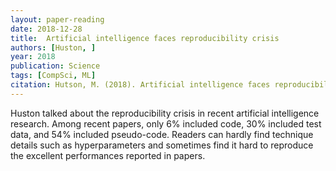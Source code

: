 ```yaml
---
layout: paper-reading
date: 2018-12-28
title:  Artificial intelligence faces reproducibility crisis
authors: [Huston, ]
year: 2018
publication: Science
tags: [CompSci, ML]
citation: Hutson, M. (2018). Artificial intelligence faces reproducibility crisis. Science
---
```


Huston talked about the reproducibility crisis in recent artificial intelligence research. Among recent papers, only 6% included code, 30% included test data, and 54% included pseudo-code. Readers can hardly find technique details such as hyperparameters and sometimes find it hard to reproduce the excellent performances reported in papers.  
